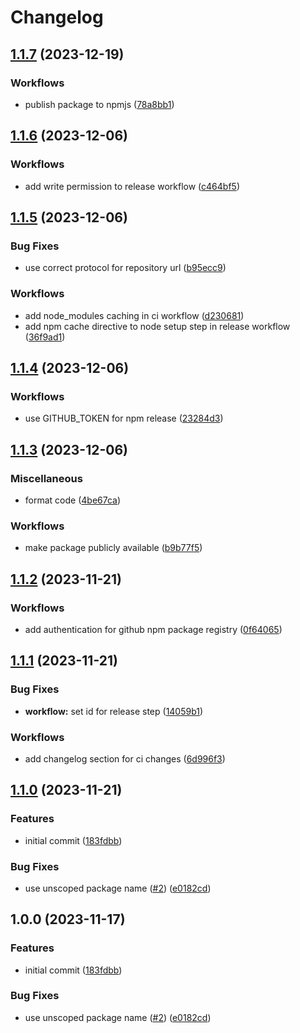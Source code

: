 # Changelog

## [1.1.7](https://github.com/das-buro-am-draht/directus-flow-sync/compare/v1.1.6...v1.1.7) (2023-12-19)


### Workflows

* publish package to npmjs ([78a8bb1](https://github.com/das-buro-am-draht/directus-flow-sync/commit/78a8bb1e19e08a288ca2f715239466273006f18a))

## [1.1.6](https://github.com/das-buro-am-draht/directus-flow-sync/compare/v1.1.5...v1.1.6) (2023-12-06)


### Workflows

* add write permission to release workflow ([c464bf5](https://github.com/das-buro-am-draht/directus-flow-sync/commit/c464bf58dbc5aa72d35a35ca316bd86e0a77fdad))

## [1.1.5](https://github.com/das-buro-am-draht/directus-flow-sync/compare/v1.1.4...v1.1.5) (2023-12-06)


### Bug Fixes

* use correct protocol for repository url ([b95ecc9](https://github.com/das-buro-am-draht/directus-flow-sync/commit/b95ecc9153af7137ef5959e706ea47a117a7a260))


### Workflows

* add node_modules caching in ci workflow ([d230681](https://github.com/das-buro-am-draht/directus-flow-sync/commit/d230681f4abcb80b01b7727beb2030d88e3a3138))
* add npm cache directive to node setup step in release workflow ([36f9ad1](https://github.com/das-buro-am-draht/directus-flow-sync/commit/36f9ad1624275d612171fe5dd48a6643f961d4a4))

## [1.1.4](https://github.com/das-buro-am-draht/directus-flow-sync/compare/v1.1.3...v1.1.4) (2023-12-06)


### Workflows

* use GITHUB_TOKEN for npm release ([23284d3](https://github.com/das-buro-am-draht/directus-flow-sync/commit/23284d34ebba18e682befcb111d0c3b9b732758a))

## [1.1.3](https://github.com/das-buro-am-draht/directus-flow-sync/compare/v1.1.2...v1.1.3) (2023-12-06)


### Miscellaneous

* format code ([4be67ca](https://github.com/das-buro-am-draht/directus-flow-sync/commit/4be67ca0835b8f2f4e9c32bdb08cbdc97f92a3a9))


### Workflows

* make package publicly available ([b9b77f5](https://github.com/das-buro-am-draht/directus-flow-sync/commit/b9b77f55ca50c126fdd544d7e3efe5c4b0c72e63))

## [1.1.2](https://github.com/das-buro-am-draht/directus-flow-sync/compare/v1.1.1...v1.1.2) (2023-11-21)


### Workflows

* add authentication for github npm package registry ([0f64065](https://github.com/das-buro-am-draht/directus-flow-sync/commit/0f64065c9f49a3a888322878397e1b03a7215f33))

## [1.1.1](https://github.com/das-buro-am-draht/directus-flow-sync/compare/v1.1.0...v1.1.1) (2023-11-21)


### Bug Fixes

* **workflow:** set id for release step ([14059b1](https://github.com/das-buro-am-draht/directus-flow-sync/commit/14059b1e68f55136a02eb5fe1f2fd70970f65b4b))


### Workflows

* add changelog section for ci changes ([6d996f3](https://github.com/das-buro-am-draht/directus-flow-sync/commit/6d996f31c299d0a8a70efa9833ef7e72a7d8ddcd))

## [1.1.0](https://github.com/das-buro-am-draht/directus-flow-sync/compare/v1.0.0...v1.1.0) (2023-11-21)


### Features

* initial commit ([183fdbb](https://github.com/das-buro-am-draht/directus-flow-sync/commit/183fdbbb90e3c69d2155badbd5a061b4a84c34a8))


### Bug Fixes

* use unscoped package name ([#2](https://github.com/das-buro-am-draht/directus-flow-sync/issues/2)) ([e0182cd](https://github.com/das-buro-am-draht/directus-flow-sync/commit/e0182cde68931b048336f25404140ec0e5f67f4d))

## 1.0.0 (2023-11-17)


### Features

* initial commit ([183fdbb](https://github.com/das-buro-am-draht/directus-flow-sync/commit/183fdbbb90e3c69d2155badbd5a061b4a84c34a8))


### Bug Fixes

* use unscoped package name ([#2](https://github.com/das-buro-am-draht/directus-flow-sync/issues/2)) ([e0182cd](https://github.com/das-buro-am-draht/directus-flow-sync/commit/e0182cde68931b048336f25404140ec0e5f67f4d))

